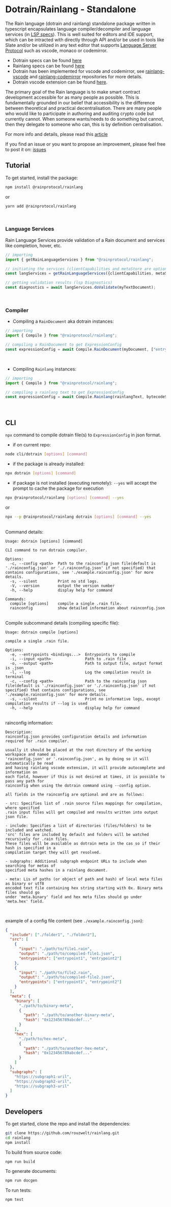 # **Dotrain/Rainlang - Standalone**
The Rain language (dotrain and rainlang) standalone package written in typescript encapsulates language compiler/decompiler and language services (in [LSP specs](https://microsoft.github.io/language-server-protocol/specifications/lsp/3.17/specification/)). This is well suited for editors and IDE support, which can be intracted with directly through API and/or be used in tools like Slate and/or be utilized in any text editor that supports [Language Server Protocol](https://microsoft.github.io/language-server-protocol/) such as vscode, monaco or codemirror.
- Dotrain specs can be found [here](https://github.com/rainprotocol/specs/blob/main/dotrain.md)
- Rainlang specs can be found [here](https://github.com/rainprotocol/specs/blob/main/rainlang.md)
- Dotrain has been implemented for vscode and codemirror, see [rainlang-vscode](https://github.com/rainprotocol/rainlang-vscode) and [rainlang-codemirror](https://github.com/rainprotocol/rainlang-codemirror) repositories for more details.
- Dotrain vscode extension can be found [here](https://marketplace.visualstudio.com/items?itemName=rainprotocol.rainlang-vscode).

The primary goal of the Rain language is to make smart contract development accessible for as many people as possible. This is fundamentally grounded in our belief that accessibility is the difference between theoretical and practical decentralisation. There are many people who would like to participate in authoring and auditing crypto code but currently cannot. When someone wants/needs to do something but cannot, then they delegate to someone who can, this is by definition centralisation.

For more info and details, please read this [article](https://hackmd.io/@REJeq0MuTUiqnjx9w5SsUA/HJj9s-nfi#Rainlang-has-a-spectrum-of-representations-from-concise-gtexplicit)

If you find an issue or you want to propose an improvement, please feel free to post it on: [issues](https://github.com/rainprotocol/rainlang/issues)


## **Tutorial**
To get started, install the package:
```bash
npm install @rainprotocol/rainlang
```
or
```bash
yarn add @rainprotocol/rainlang
```
<br>


### **Language Services**
Rain Language Services provide validation of a Rain document and services like completion, hover, etc.
```typescript
// importing
import { getRainLanguageServices } from "@rainprotocol/rainlang";

// initiating the services (clientCapabilities and metaStore are optional arguments)
const langServices = getRainLanguageServices({clientCapabilities, metaStore});

// getting validation results (lsp Diagnostics)
const diagnostics = await langServices.doValidate(myTextDocument);
```
<br>

### **Compiler**
- Compiling a `RainDocument` aka dotrain instances:
```typescript
// importing
import { Compile } from "@rainprotocol/rainlang";

// compiling a RainDocument to get ExpressionConfig
const expressionConfig = await Compile.RainDocument(myDocument, ["entrypoint-1" , "entrypoint-2"], options);
```
<br>

- Compiling `Rainlang` instances:
```typescript
// importing
import { Compile } from "@rainprotocol/rainlang";

// compiling a rainlang text to get ExpressionConfig
const expressionConfig = await Compile.Rainlang(rainlangText, bytecodeSource, entrypoints, options);
```

<br>

## CLI
`npx` command to compile dotrain file(s) to `ExpressionConfig` in json format.
 - if on current repo:
```bash
node cli/dotrain [options] [command]
```
 - if the package is already installed:
```bash
npx dotrain [options] [command]
```
 - if package is not installed (executing remotely): 
 `--yes` will accept the prompt to cache the package for execution
```bash
npx @rainprotocol/rainlang [options] [command] --yes
```
 or
```bash
npx --p @rainprotocol/rainlang dotrain [options] [command] --yes
```
<br>
Command details:

    Usage: dotrain [options] [command]

    CLI command to run dotrain compiler.

    Options:
      -c, --config <path>  Path to the rainconfig json file(default is './rainconfig.json' or './.rainconfig.json' if not specified) that contains configurations, see './example.rainconfig.json' for more details.
      -s, --silent         Print no std logs.
      -V, --version        output the version number
      -h, --help           display help for command

    Commands:
      compile [options]    compile a single .rain file.
      rainconfig           show detailed information about rainconfig.json

<br>
Compile subcommand details (compiling specific file):

    Usage: dotrain compile [options]

    compile a single .rain file.

    Options:
      -e, --entrypoints <bindings...>  Entrypoints to compile
      -i, --input <path>               Path to .rain file
      -o, --output <path>              Path to output file, output format is .json
      -l, --log                        Log the compilation result in terminal
      -c, --config <path>              Path to the rainconfig json file(default is './rainconfig.json' or './.rainconfig.json' if not specified) that contains configurations, see './example.rainconfig.json' for more details.
      -s, --silent                     Print no informative logs, except compilation results if --log is used
      -h, --help                       display help for command

<br>
rainconfig information:

    Description:
    rainconfig.json provides configuration details and information required for .rain compiler.

    usually it should be placed at the root directory of the working workspace and named as 
    'rainconfig.json' or '.rainconfig.json', as by doing so it will automatically be read 
    and having rainlang vscode extension, it will provide autocomplete and information on 
    each field, however if this is not desired at times, it is possible to pass any path for 
    rainconfig when using the dotrain command using --config option.

    all fields in the rainconfig are optional and are as follows:

    - src: Specifies list of .rain source files mappings for compilation, where specified 
    .rain input files will get compiled and results written into output json file.

    - include: Specifies a list of directories (files/folders) to be included and watched. 
    'src' files are included by default and folders will be watched recursively for .rain files. 
    These files will be available as dotrain meta in the cas so if their hash is specified in a
    compilation target they will get resolved.

    - subgraphs: Additional subgraph endpoint URLs to include when searching for metas of 
    specified meta hashes in a rainlang document.

    - meta: Lis of paths (or object of path and hash) of local meta files as binary or utf8 
    encoded text file containing hex string starting with 0x. Binary meta files should go 
    under 'meta.binary' field and hex meta files should go under 'meta.hex' field.

<br>

example of a config file content (see `./example.rainconfig.json`):
```json
{
  "include": ["./folder1", "./folder2"],
  "src": [
    {
      "input": "./path/to/file1.rain",
      "output": "./path/to/compiled-file1.json",
      "entrypoints": ["entrypoint1", "entrypoint2"]
    },
    {
      "input": "./path/to/file2.rain",
      "output": "./path/to/compiled-file2.json",
      "entrypoints": ["entrypoint1", "entrypoint2"]
    }
  ],
  "meta": {
    "binary": [
      "./path/to/binary-meta", 
      {
        "path": "./path/to/another-binary-meta",
        "hash": "0x123456789abcdef..."
      }
    ],
    "hex": [
      "./path/to/hex-meta", 
      {
        "path": "./path/to/another-hex-meta",
        "hash": "0x123456789abcdef..."
      }
    ]
  },
  "subgraphs": [
    "https://subgraph1-uril",
    "https://subgraph2-uril",
    "https://subgraph3-uril"
  ]
}
```

## **Developers**
To get started, clone the repo and install the dependencies:
```bash
git clone https://github.com/rouzwelt/rainlang.git
cd rainlang
npm install
```


To build from source code:
```bash
npm run build
```


To generate documents:
```bash
npm run docgen
```


To run tests:
```bash
npm test
```
